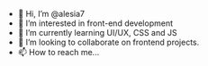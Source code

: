 - 👋 Hi, I’m @alesia7
- 👀 I’m interested in front-end development 
- 🌱 I’m currently learning UI/UX, CSS and JS
- 💞️ I’m looking to collaborate on frontend projects.
- 📫 How to reach me...

<!---
alesia7/alesia7 is a ✨ special ✨ repository because its `README.md` (this file) appears on your GitHub profile.
You can click the Preview link to take a look at your changes.
--->
